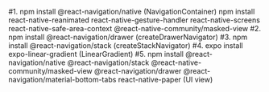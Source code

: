 #1. npm install @react-navigation/native (NavigationContainer)
npm install react-native-reanimated react-native-gesture-handler react-native-screens react-native-safe-area-context @react-native-community/masked-view
#2. npm install @react-navigation/drawer (createDrawerNavigator)
#3. npm install @react-navigation/stack (createStackNavigator)
#4. expo install expo-linear-gradient (LinearGradient)
#5. npm install @react-navigation/native @react-navigation/stack @react-native-community/masked-view @react-navigation/drawer @react-navigation/material-bottom-tabs react-native-paper (UI view)
